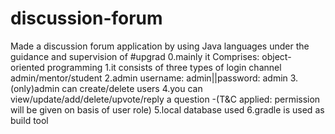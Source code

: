 # discussion-forum
Made a discussion forum application by using Java languages under the guidance and supervision of #upgrad
0.mainly it Comprises: object-oriented programming
1.it consists of three types of login channel admin/mentor/student
2.admin username: admin||password: admin
3.(only)admin can create/delete users
4.you can view/update/add/delete/upvote/reply a question
-(T&C applied: permission will be given on basis of user role)
5.local database used
6.gradle is used as build tool
